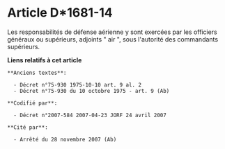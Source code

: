 # Article D*1681-14

Les responsabilités de défense aérienne y sont exercées par les officiers généraux ou supérieurs, adjoints " air ", sous
l'autorité des commandants supérieurs.

**Liens relatifs à cet article**

	**Anciens textes**:

	  - Décret n°75-930 1975-10-10 art. 9 al. 2
	  - Décret n°75-930 du 10 octobre 1975 - art. 9 (Ab)

	**Codifié par**:

	  - Décret n°2007-584 2007-04-23 JORF 24 avril 2007

	**Cité par**:

	  - Arrêté du 28 novembre 2007 (Ab)
